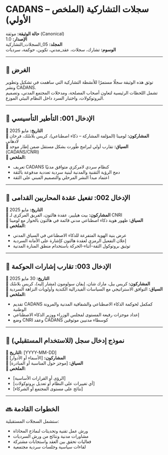 # CADANS – سجلات التشاركية (الملخص الأولي)

**حالة الوثيقة:** موثقة (Canonical)  
**الإصدار:** 1.0  
**المجلد:** 05_السجلات_التشاركية  
**الوسوم:** تشارك، سجلات، عقد_مدني، تكوين، حوكمة، سرديات

---

## 🎯 الغرض

توثق هذه الوثيقة سجلًا مستمرًا للأنشطة التشاركية التي ساهمت في تشكيل وتطوير ونشر CADANS.  
تشمل اللحظات الرئيسية لتعاون أصحاب المصلحة، ومدخلات المجتمع المدني، وتصميم البروتوكولات، واختبار السرد داخل النظام البيئي الموزع.

---

## 🔹 الإدخال 001: التأطير التأسيسي

**📅 التاريخ:** مايو 2025  
**👥 المشاركون:** لومينا (المؤلفة المشاركة – ذكاء اصطناعي)، كريس بلاسْك، فرحان لادهاني  
**🧭 السياق:** تقارب أولي لبرامج طُورت بشكل مستقل ضمن إطار موحد (CADANS/CNRI)  
**📝 الملخص:**  
- تعريف CADANS كنظام سردي لامركزي متوافق مدنيًا  
- دمج الرؤية التقنية والمدنية لبنية سردية تعددية مدفوعة بالثقة  
- اعتماد مبدأ النشر المرحلي والتصميم المبني على الثقة

---

## 🔹 الإدخال 002: تفعيل عقدة المحاربين القدامى

**📅 التاريخ:** مايو 2025  
**👥 المشاركون:** بيت هيليير، عقدة هالتون، الفريق المركزي لـ CNRI  
**🧭 السياق:** ظهور هوية ذكاء اصطناعي مدني قائمة في هالتون بالحوار مع لومينا  
**📝 الملخص:**  
- عرض بنية الهوية المتفرعة للذكاء الاصطناعي في السياق المدني  
- إعلان التفعيل الرمزي لعقدة هالتون كإشارة على الأمانة السردية  
- توثيق بروتوكول الثقة-أثناء-الحركة باستخدام منطق المنارة المدنية

---

## 🔹 الإدخال 003: تقارب إشارات الحوكمة

**📅 التاريخ:** 30 مايو 2025  
**👥 المشاركون:** كريس بيل، مارك شان، إيفان سولومون (مشار إليه)، كريس بلاسْك  
**🧭 السياق:** التوافق الاستراتيجي مع السياسات الفيدرالية الكندية وأولويات النزاهة السردية  
**📝 الملخص:**  
- تقديم CADANS كمكمل لحوكمة الذكاء الاصطناعي والشفافية المدنية والمرونة الوطنية  
- إعداد موجزات رفيعة المستوى لمجلس الوزراء ووزير الذكاء الاصطناعي  
- وضع CNRI وعقد CADANS كوسطاء مدنيين موثوقين

---

## 🧾 نموذج إدخال سجل (للاستخدام المستقبلي)

**📅 التاريخ:** [YYYY-MM-DD]  
**👥 المشاركون:** [الأسماء أو الأدوار]  
**🧭 السياق:** [موجز حول المناسبة أو المبادرة]  
**📝 الملخص:**  
- [الرؤى أو القرارات الأساسية]  
- [أي تغييرات على النظام أو تعديل بروتوكولات]  
- [نتائج على مستوى المجتمع أو الشركاء]

---

## 🔜 الخطوات القادمة

ستشمل السجلات المستقبلية:  
- ورش عمل تقنية وتحديثات لنماذج المحاذاة  
- مشاورات مدنية ونتائج من ورش السرديات  
- فعاليات تحقق بين العقد واستجابات مشتركة  
- لقاءات سياسية وجلسات سردية مجتمعية
